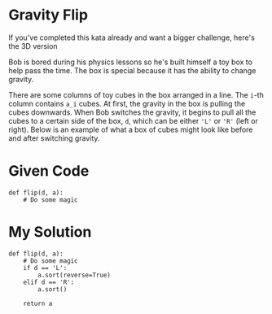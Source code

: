 # Gravity Flip

If you've completed this kata already and want a bigger challenge, here's the 3D version

Bob is bored during his physics lessons so he's built himself a toy box to help pass the time. The box is special because it has the ability to change gravity.

There are some columns of toy cubes in the box arranged in a line. The ```i```-th column contains ```a_i``` cubes. At first, the gravity in the box is pulling the cubes downwards. When Bob switches the gravity, it begins to pull all the cubes to a certain side of the box, ```d```, which can be either ```'L'``` or ```'R'``` (left or right). Below is an example of what a box of cubes might look like before and after switching gravity.

# Given Code

```{python}
def flip(d, a):
    # Do some magic
```

# My Solution

```{python}
def flip(d, a):
    # Do some magic
    if d == 'L':
        a.sort(reverse=True)
    elif d == 'R':
        a.sort()
            
    return a
```
